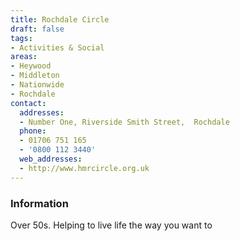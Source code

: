 ```yaml
---
title: Rochdale Circle
draft: false
tags:
- Activities & Social
areas:
- Heywood
- Middleton
- Nationwide
- Rochdale
contact:
  addresses:
  - Number One, Riverside Smith Street,  Rochdale
  phone:
  - 01706 751 165
  - '0800 112 3440'
  web_addresses:
  - http://www.hmrcircle.org.uk
---
```


### Information
Over 50s.  Helping to live life the way you want to

